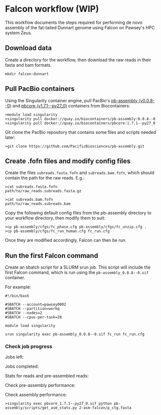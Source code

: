 # Falcon workflow (WIP)
This workflow documents the steps required for performing de novo assembly of the fat-tailed Dunnart genome using Falcon on Pawsey's HPC system Zeus.

## Download data

Create a directory for the workflow, then download the raw reads in their fasta and bam formats.

    mkdir falcon-dunnart

## Pull PacBio containers

Using the Singularity container engine, pull PacBio's [pb-assembly (v0.0.8--0)](https://quay.io/repository/biocontainers/pb-assembly?tab=info) and [pbcore (v1.7.1--py27_0)](https://quay.io/repository/biocontainers/pbcore) containers from Biocontainers:

    >module load singularity
    >singularity pull docker://quay.io/biocontainers/pb-assembly:0.0.8--0
    >singularity pull docker://quay.io/biocontainers/pbcore:1.7.1--py27_0

Git clone the PacBio repository that contains some files and scripts needed later:

    >git clone https://github.com/PacificBiosciences/pb-assembly.git

## Create .fofn files and modify config files

Create the files `subreads.fasta.fofn` and `subreads.bam.fofn`, which should contain the path for the raw reads. E.g.:

    >cat subreads.fasta.fofn
    path/to/raw_reads.subreads.fasta.gz

    >cat subreads.bam.fofn
    path/to/raw_reads.subreads.bam

Copy the following default config files from the pb-assembly directory to your workflow directory, then modify them to suit:

    >cp pb-assembly/cfgs/fc_phase.cfg pb-assembly/cfgs/fc_unzip.cfg .
    >cp pb-assembly/cfgs/fc_run_human.cfg fc_run.cfg

Once they are modified accordingly, Falcon can then be run.

## Run the first Falcon command

Create an sbatch script for a SLURM srun job. This script will include the first Falcon command, which is run using the `pb-assembly_0.0.8--0.sif` container.

For example:

    #!/bin/bash

    #SBATCH --account=pawsey0002
    #SBATCH --partition=workq
    #SBATCH --nodes=2
    #SBATCH --cpus-per-task=28

    module load singularity

    srun singularity exec pb-assembly_0.0.8--0.sif fc_run fc_run.cfg 
    

### Check job progress

Jobs left:

Jobs completed:

Stats for reads and pre-assembled reads:

Check pre-assembly performance:

Check assembly performance:

    >singularity exec pbcore_1.7.1--py27_0.sif python pb-assembly/scripts/get_asm_stats.py 2-asm-falcon/p_ctg.fasta